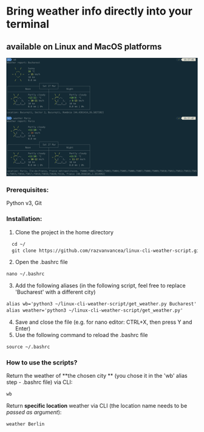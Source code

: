 # Bring weather info directly into your terminal
## available on Linux and MacOS platforms
<img src="blob/logo.jpg">

### **Prerequisites:** 
Python v3, Git

### **Installation:**
1. Clone the project in the home directory
```html
  cd ~/
  git clone https://github.com/razvanvancea/linux-cli-weather-script.git
```
2. Open the .bashrc file
```html
nano ~/.bashrc
```
3. Add the following aliases (in the following script, feel free to replace 'Bucharest' with a different city)
```html
alias wb='python3 ~/linux-cli-weather-script/get_weather.py Bucharest'
alias weather='python3 ~/linux-cli-weather-script/get_weather.py' 
```
4. Save and close the file (e.g. for nano editor: CTRL+X, then press Y and Enter)
5. Use the following command to reload the .bashrc file
```html
source ~/.bashrc
```

### **How to use the scripts?**

Return the weather of **the chosen city ** (you chose it in the 'wb' alias step - .bashrc file) via CLI:
```html
wb
```

Return **specific location** weather via CLI (the location name needs to be _passed as argument_):
```html
weather Berlin
```

